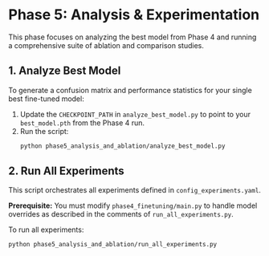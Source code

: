 # Phase 5: Analysis & Experimentation

This phase focuses on analyzing the best model from Phase 4 and running a comprehensive suite of ablation and comparison studies.

## 1. Analyze Best Model

To generate a confusion matrix and performance statistics for your single best fine-tuned model:

1.  Update the `CHECKPOINT_PATH` in `analyze_best_model.py` to point to your `best_model.pth` from the Phase 4 run.
2.  Run the script:
    ```bash
    python phase5_analysis_and_ablation/analyze_best_model.py
    ```

## 2. Run All Experiments

This script orchestrates all experiments defined in `config_experiments.yaml`.

**Prerequisite:** You must modify `phase4_finetuning/main.py` to handle model overrides as described in the comments of `run_all_experiments.py`.

To run all experiments:
```bash
python phase5_analysis_and_ablation/run_all_experiments.py